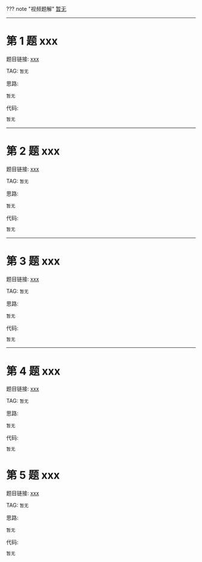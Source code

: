 ??? note "视频题解"
    [暂无]()

---

# 第 1 题 xxx

题目链接: [xxx](http://118.190.20.162/view.page?gpid=T)

TAG: `暂无`

思路:

`暂无`

代码:

```cpp linenums="1"
暂无
```

---

# 第 2 题 xxx

题目链接: [xxx](http://118.190.20.162/view.page?gpid=T)

TAG: `暂无`

思路:

`暂无`

代码:

```cpp linenums="1"
暂无
```

---

# 第 3 题 xxx

题目链接: [xxx](http://118.190.20.162/view.page?gpid=T)

TAG: `暂无`

思路:

`暂无`

代码:

```cpp linenums="1"
暂无
```

---

# 第 4 题 xxx

题目链接: [xxx](http://118.190.20.162/view.page?gpid=T)

TAG: `暂无`

思路:

`暂无`

代码:

```cpp linenums="1"
暂无
```

# 第 5 题 xxx

题目链接: [xxx](http://118.190.20.162/view.page?gpid=T)

TAG: `暂无`

思路:

`暂无`

代码:

```cpp linenums="1"
暂无
```

